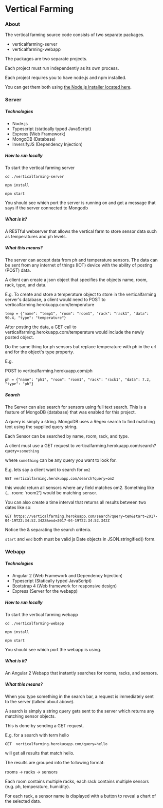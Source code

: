 # Vertical Farming

### About

The vertical farming source code consists of two separate packages.

* verticalfarming-server
* verticalfarming-webapp

The packages are two separate projects. 

Each project must run independently as its own process.

Each project requires you to have node.js and npm installed.

You can get them both using [the Node.js Installer located here](https://nodejs.org/en/).

### Server

##### Technologies

* Node.js 
* Typescript (statically typed JavaScript)
* Express (Web Framework)
* MongoDB (Database)
* InversifyJS (Dependency Injection)

##### How to run locally

To start the vertical farming server

`cd ./verticalfarming-server`

`npm install`

`npm start`

You should see which port the server is running on and get a message that says 
if the server connected to Mongodb


##### What is it?
A RESTful webserver that allows the vertical farm to store sensor data such as temperatures and ph levels. 

##### What this means?
The server can accept data from ph and temperature sensors. The data can be sent from any internet of things (IOT)
device with the ability of posting (POST) data.

A client can create a json object that specifies the objects name, room, rack, type, and data.

E.g. To create and store a temperature object to store in the verticalfarming server's database, a client would need to 
POST to verticalfarming.herokuapp.com/temperature

`temp = {"name": "temp1", "room": "room1", "rack": "rack1", "data": 90.4, "type": "temperature"}`

After posting the data, a GET call to verticalfarming.herokuapp.com/temperature would include the newly posted object.

Do the same thing for ph sensors but replace temperature with ph in the url and for the object's type property. 

E.g.

POST to verticalfarming.herokuapp.com/ph

`ph = {"name": "ph1", "room": "room1", "rack": "rack1", "data": 7.2, "type": "ph"}`


##### Search

The Server can also search for sensors using full text search. This is a feature of MongoDB (database) that was enabled for 
this project. 

A query is simply a string. MongoDB uses a Regex search to find matching text using the supplied query string. 

Each Sensor can be searched by name, room, rack, and type.

A client must use a GET request to verticalfarming.herokuapp.com/search?query=`something`

where `something` can be any query you want to look for.

E.g. lets say a client want to search for `om2`

`GET verticalfarming.herokuapp.com/search?query=om2`

this would return all sensors where any field matches om2. Something like {... room: 'room2'} would be matching sensor.

You can also create a time interval that returns all results between two dates like so:

`GET https://verticalfarming.herokuapp.com/search?query=tem&start=2017-04-19T22:34:52.342Z&end=2017-04-19T22:34:52.342Z`

Notice the & separating the search criteria.

`start` and `end` both must be valid js Date objects in JSON.stringified() form.

### Webapp

##### Technologies
* Angular 2 (Web Framework and Dependency Injection)
* Typescript (Statically typed JavaScript)
* Bootstrap 4 (Web framework for responsive design)
* Express (Server for the webapp)

##### How to run locally

To start the vertical farming webapp

`cd ./verticalfarming-webapp`

`npm install`

`npm start`

You should see which port the webapp is using.

##### What is it? 

An Angular 2 Webapp that instantly searches for rooms, racks, and sensors. 

##### What this means?

When you type something in the search bar, a request is immediately sent to the server (talked about above). 

A search is simply a string query gets sent to the server which returns any matching sensor objects. 

This is done by sending a GET request. 

E.g. for a search with term hello

`GET  verticalfarming.herokucapp.com/query=hello`

will get all results that match hello.

The results are grouped into the following format: 

rooms -> racks -> sensors

Each room contains multiple racks, each rack contains multiple sensors (e.g. ph, temperature, humidity). 

For each rack, a sensor name is displayed with a button to reveal a chart of the selected data.
